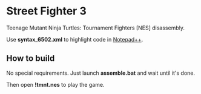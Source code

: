 # Street Fighter 3

Teenage Mutant Ninja Turtles: Tournament Fighters [NES] disassembly.

Use **syntax_6502.xml** to highlight code in [Notepad++](https://notepad-plus-plus.org/).



## How to build

No special requirements. Just launch **assemble.bat** and wait until it's done.

Then open **!tmnt.nes** to play the game.
